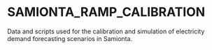 # SAMIONTA_RAMP_CALIBRATION
Data and scripts used for the calibration and simulation of electricity demand forecasting scenarios in Samionta.
